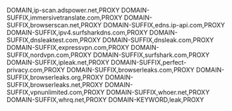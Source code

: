 DOMAIN,ip-scan.adspower.net,PROXY
DOMAIN-SUFFIX,immersivetranslate.com,PROXY
DOMAIN-SUFFIX,browserscan.net,PROXY
DOMAIN-SUFFIX,edns.ip-api.com,PROXY
DOMAIN-SUFFIX,ipv4.surfsharkdns.com,PROXY
DOMAIN-SUFFIX,dnsleaktest.com,PROXY
DOMAIN-SUFFIX,dnsleak.com,PROXY
DOMAIN-SUFFIX,expressvpn.com,PROXY
DOMAIN-SUFFIX,nordvpn.com,PROXY
DOMAIN-SUFFIX,surfshark.com,PROXY
DOMAIN-SUFFIX,ipleak.net,PROXY
DOMAIN-SUFFIX,perfect-privacy.com,PROXY
DOMAIN-SUFFIX,browserleaks.com,PROXY
DOMAIN-SUFFIX,browserleaks.org,PROXY
DOMAIN-SUFFIX,browserleaks.net,PROXY
DOMAIN-SUFFIX,vpnunlimited.com,PROXY
DOMAIN-SUFFIX,whoer.net,PROXY
DOMAIN-SUFFIX,whrq.net,PROXY
DOMAIN-KEYWORD,leak,PROXY
